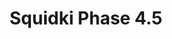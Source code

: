 ---
slug: squidki-phase-45
title: Squidki Phase 4.5
description: "Squidki Phase 4.5 is an exciting online game. Play for free directly in your browser!"
icon: /images/new_mods/Sprunki Phase 4.5.png
url: https://wowtbc.net/sprunkin/sprunki-phase4.5/index.html
previewImage: /images/new_mods/Sprunki Phase 4.5.png
type: new mods

# SEO配置
seo:
  title: "Squidki Phase 4.5 - Play Free Online Game | Fun Browser Games"
  description: "Squidki Phase 4.5 - Play this fun online game for free in your browser. No download required!"
  ogImage: "/images/new_mods/Sprunki Phase 4.5.png"
  keywords: "squidki-phase-45, online game, browser game, free game, new mods game, play online"

videoUrls:
  - https://www.youtube.com/embed/example1
  - https://www.youtube.com/embed/example2

whyPlay:
  title: "Why Play Squidki Phase 4.5?"
  items:
    - "Immersive Gameplay: Squidki Phase 4.5 offers an engaging and immersive gaming experience that will keep you entertained for hours"
    - "Challenging Levels: Test your skills with increasingly difficult challenges and obstacles"
    - "Beautiful Graphics: Enjoy stunning visuals and smooth animations that bring the game world to life"
    - "Regular Updates: New content and features are added regularly to keep the game fresh and exciting"
    - "Free to Play: Experience all the fun without spending a penny"
    - "Community Features: Connect with other players, share strategies, and compete for high scores"
    - "Cross-Platform: Play on any device with a web browser, no downloads required"

features:
  title: "Key Features of Squidki Phase 4.5"
  image: "/images/new_mods/Sprunki Phase 4.5.png"
  items:
    - "Intuitive Controls: Easy to learn controls make Squidki Phase 4.5 accessible for players of all skill levels"
    - "Multiple Game Modes: Enjoy various gameplay options that provide different challenges and experiences"
    - "Character Customization: Personalize your gaming experience with unique characters and items"
    - "Achievement System: Complete special tasks to earn rewards and recognition"
    - "Leaderboards: Compete with players worldwide and see who can achieve the highest scores"

characteristics:
  title: "Game Characteristics"
  image: "/images/new_mods/Sprunki Phase 4.5.png"
  items:
    - "Genre: New mods game with elements of strategy and skill"
    - "Difficulty: Suitable for both casual gamers and those seeking a challenge"
    - "Play Time: Quick sessions or extended gameplay, depending on your preference"
    - "Art Style: Vibrant and engaging visuals that enhance the gaming experience"
    - "Sound Design: Immersive audio that complements the gameplay perfectly"

info: "Squidki Phase 4.5 is an exciting online game that offers players a unique and engaging gaming experience. With its intuitive controls, stunning visuals, and challenging gameplay, Squidki Phase 4.5 provides hours of entertainment for players of all ages and skill levels. Whether you're looking for a quick gaming session during a break or an extended play session, Squidki Phase 4.5 delivers an immersive experience that will keep you coming back for more. The game features multiple levels of increasing difficulty, ensuring that players are constantly challenged as they progress. With regular updates adding new content and features, Squidki Phase 4.5 remains fresh and exciting, providing endless entertainment options for its growing community of players."

howToPlayIntro: "Welcome to Squidki Phase 4.5! This guide will walk you through the basics and help you master the game. Whether you're a beginner or looking to improve your skills, these tips and instructions will enhance your gaming experience."

howToPlaySteps:
  - title: "Getting Started"
    description: "Begin your Squidki Phase 4.5 adventure by familiarizing yourself with the controls. Use your keyboard or mouse to navigate through the game interface. The tutorial will guide you through the basic mechanics and help you understand the objectives."
  - title: "Understanding the Objectives"
    description: "In Squidki Phase 4.5, your main goal is to progress through levels by completing specific objectives. Each level presents unique challenges that require different strategies and approaches."
  - title: "Mastering the Controls"
    description: "Practice using the controls to improve your precision and reaction time. Squidki Phase 4.5 requires quick reflexes and strategic thinking to overcome obstacles and defeat opponents."
  - title: "Utilizing Power-ups"
    description: "Collect power-ups throughout the game to enhance your abilities and overcome difficult challenges. Each power-up offers unique advantages that can be crucial for success."
  - title: "Developing Strategies"
    description: "As you progress in Squidki Phase 4.5, develop effective strategies for different scenarios. Analyze patterns, anticipate challenges, and adapt your approach to maximize your performance."

faq:
  title: "Frequently Asked Questions about Squidki Phase 4.5"
  items:
    - question: "Is Squidki Phase 4.5 free to play?"
      answer: "Yes, Squidki Phase 4.5 is completely free to play directly in your web browser. No downloads or purchases are required to enjoy the full game experience."
    - question: "Can I play Squidki Phase 4.5 on mobile devices?"
      answer: "Yes, Squidki Phase 4.5 is optimized for both desktop and mobile play. You can enjoy the game on any device with a web browser and internet connection."
    - question: "Are there any in-game purchases?"
      answer: "While Squidki Phase 4.5 is free to play, there may be optional in-game purchases available for cosmetic items or additional features that don't affect core gameplay."
    - question: "How often is Squidki Phase 4.5 updated?"
      answer: "The developers regularly update Squidki Phase 4.5 with new content, features, and improvements based on player feedback and game performance."
    - question: "Can I play Squidki Phase 4.5 offline?"
      answer: "Currently, Squidki Phase 4.5 requires an internet connection to play as it's a browser-based online game."
    - question: "Is Squidki Phase 4.5 suitable for children?"
      answer: "Yes, Squidki Phase 4.5 is designed to be family-friendly and suitable for players of all ages."
    - question: "How do I report bugs or issues?"
      answer: "If you encounter any problems while playing Squidki Phase 4.5, you can report them through the game's support page or contact the developers directly through their website."
    - question: "Still Have Questions?"
      answer: "If you have additional questions about Squidki Phase 4.5 that aren't covered in this FAQ, please visit our support center or contact our customer service team for assistance."
---